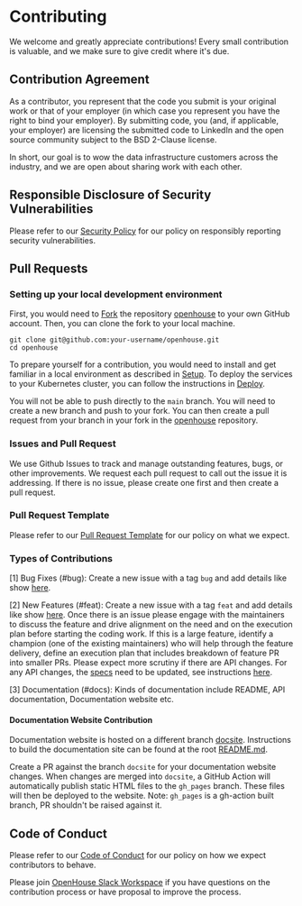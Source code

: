 # Contributing

We welcome and greatly appreciate contributions! Every small contribution is valuable, and we make sure to give credit 
where it's due.

## Contribution Agreement

As a contributor, you represent that the code you submit is your original work or that of your employer (in which case 
you represent you have the right to bind your employer).  By submitting code, you (and, if applicable, your employer) 
are licensing the submitted code to LinkedIn and the open source community subject to the BSD 2-Clause license.

In short, our goal is to wow the data infrastructure customers across the industry, and we are open about sharing work 
with each other.

## Responsible Disclosure of Security Vulnerabilities

Please refer to our [Security Policy](SECURITY.md) for our policy on responsibly reporting security vulnerabilities.

## Pull Requests

### Setting up your local development environment

First, you would need to [Fork](https://help.github.com/articles/about-forks/) the repository [openhouse](https://github.com/linkedin/openhouse) 
to your own GitHub account. Then, you can clone the fork to your local machine.

```
git clone git@github.com:your-username/openhouse.git 
cd openhouse
```

To prepare yourself for a contribution, you would need to install and get familiar in a local environment as 
described in [Setup](SETUP.md). To deploy the services to your Kubernetes cluster, you can follow the instructions in
[Deploy](DEPLOY.md).

You will not be able to push directly to the `main` branch. You will need to create a new branch and push to your fork.
You can then create a pull request from your branch in your fork in the [openhouse](https://github.com/linkedin/openhouse)
repository.

### Issues and Pull Request

We use Github Issues to track and manage outstanding features, bugs, or other improvements. We request each pull request
to call out the issue it is addressing. If there is no issue, please create one first and then create a pull request.

### Pull Request Template

Please refer to our [Pull Request Template](.github/pull_request_template.md) for our policy on what we expect.

### Types of Contributions

[1] Bug Fixes (#bug): Create a new issue with a tag `bug` and add details like show [here](.github/ISSUE_TEMPLATE/bug_report_template.yaml). 

[2] New Features (#feat): Create a new issue with a tag `feat` and add details like show [here](.github/ISSUE_TEMPLATE/feature_request_template.yaml).
Once there is an issue please engage with the maintainers to discuss the feature and drive alignment on the need and on 
the execution plan before starting the coding work. If this is a large feature, identify a champion (one of the existing
maintainers) who will help through the feature delivery, define an execution plan that includes breakdown of feature 
PR into smaller PRs. Please expect more scrutiny if there are API changes. For any API changes, the [specs](docs/specs) need
to be updated, see instructions [here](docs/specs/README.md).

[3] Documentation (#docs): Kinds of documentation include README, API documentation, Documentation website etc.

#### Documentation Website Contribution

Documentation website is hosted on a different branch [docsite](https://github.com/linkedin/openhouse/tree/docsite). Instructions to build the documentation site
can be found at the root [README.md](https://github.com/linkedin/openhouse/blob/docsite/README.md). 

Create a PR against the branch `docsite` for your documentation website changes. When changes are merged into `docsite`, a GitHub Action will automatically publish static HTML files to the `gh_pages` branch. These files will then be deployed to the website. Note: `gh_pages` is a gh-action built branch, PR shouldn't be raised against it.


## Code of Conduct

Please refer to our [Code of Conduct](CODE_OF_CONDUCT.md) for our policy on how we expect contributors to behave.

Please join [OpenHouse Slack Workspace](https://join.slack.com/t/openhouse-bap9266/shared_invite/zt-2bsi0t8pi-wUOeDvQr8j8d5yl3X8WQJQ)
if you have questions on the contribution process or have proposal to improve the process.